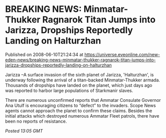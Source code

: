 # BREAKING NEWS: Minmatar-Thukker Ragnarok Titan Jumps into Jarizza, Dropships Reportedly Landing on Halturzhan
Published on 2008-06-10T21:24:34 at https://universe.eveonline.com/new-eden-news/breaking-news-minmatar-thukker-ragnarok-titan-jumps-into-jarizza-dropships-reportedly-landing-on-halturzhan

Jarizza –A surface invasion of the sixth planet of Jarizza, 'Halturzhan', is underway following the arrival of a titan-backed Minmatar-Thukker armada. Thousands of dropships have landed on the planet, which just days ago was reported to harbor large populations of Starkmanir slaves. 

There are numerous unconfirmed reports that Ammatar Consulate Governor Ana Utulf is encouraging citizens to “defect” to the invaders. Scope News agents cannot approach the planet to confirm these claims. Besides the initial attacks which destroyed numerous Ammatar Fleet patrols, there have been no reports of resistance. 

_Posted 13:05 GMT_
